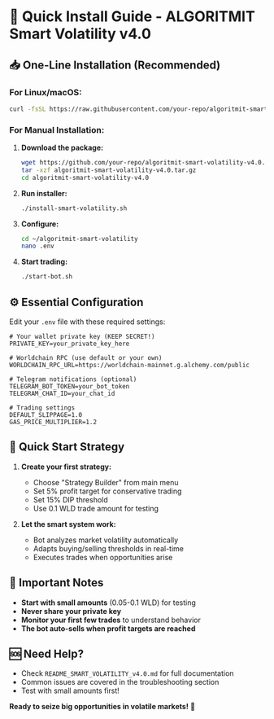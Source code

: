 # 🚀 Quick Install Guide - ALGORITMIT Smart Volatility v4.0

## 📥 One-Line Installation (Recommended)

### For Linux/macOS:
```bash
curl -fsSL https://raw.githubusercontent.com/your-repo/algoritmit-smart-volatility-v4.0/main/install-smart-volatility.sh | bash
```

### For Manual Installation:

1. **Download the package:**
   ```bash
   wget https://github.com/your-repo/algoritmit-smart-volatility-v4.0.tar.gz
   tar -xzf algoritmit-smart-volatility-v4.0.tar.gz
   cd algoritmit-smart-volatility-v4.0
   ```

2. **Run installer:**
   ```bash
   ./install-smart-volatility.sh
   ```

3. **Configure:**
   ```bash
   cd ~/algoritmit-smart-volatility
   nano .env
   ```

4. **Start trading:**
   ```bash
   ./start-bot.sh
   ```

## ⚙️ Essential Configuration

Edit your `.env` file with these required settings:

```env
# Your wallet private key (KEEP SECRET!)
PRIVATE_KEY=your_private_key_here

# Worldchain RPC (use default or your own)
WORLDCHAIN_RPC_URL=https://worldchain-mainnet.g.alchemy.com/public

# Telegram notifications (optional)
TELEGRAM_BOT_TOKEN=your_bot_token
TELEGRAM_CHAT_ID=your_chat_id

# Trading settings
DEFAULT_SLIPPAGE=1.0
GAS_PRICE_MULTIPLIER=1.2
```

## 🎯 Quick Start Strategy

1. **Create your first strategy:**
   - Choose "Strategy Builder" from main menu
   - Set 5% profit target for conservative trading
   - Set 15% DIP threshold
   - Use 0.1 WLD trade amount for testing

2. **Let the smart system work:**
   - Bot analyzes market volatility automatically
   - Adapts buying/selling thresholds in real-time
   - Executes trades when opportunities arise

## 🚨 Important Notes

- **Start with small amounts** (0.05-0.1 WLD) for testing
- **Never share your private key**
- **Monitor your first few trades** to understand behavior
- **The bot auto-sells when profit targets are reached**

## 🆘 Need Help?

- Check `README_SMART_VOLATILITY_v4.0.md` for full documentation
- Common issues are covered in the troubleshooting section
- Test with small amounts first!

**Ready to seize big opportunities in volatile markets!** 🎯